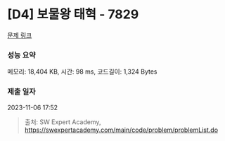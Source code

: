 # [D4] 보물왕 태혁 - 7829 

[문제 링크](https://swexpertacademy.com/main/code/problem/problemDetail.do?contestProbId=AWtInr3auH0DFASy) 

### 성능 요약

메모리: 18,404 KB, 시간: 98 ms, 코드길이: 1,324 Bytes

### 제출 일자

2023-11-06 17:52



> 출처: SW Expert Academy, https://swexpertacademy.com/main/code/problem/problemList.do